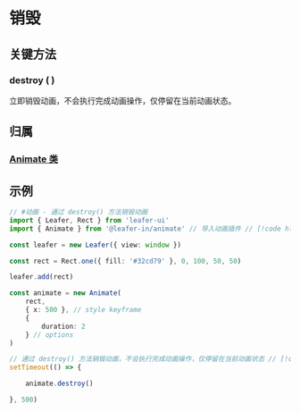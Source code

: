 <script setup>
import Case from '/component/Case.vue'
</script>

# 销毁

## 关键方法

### destroy ( )

立即销毁动画，不会执行完成动画操作，仅停留在当前动画状态。

## 归属

### [Animate 类](/plugin/in/animate/index.md)

## 示例

```ts
// #动画 - 通过 destroy() 方法销毁动画
import { Leafer, Rect } from 'leafer-ui'
import { Animate } from '@leafer-in/animate' // 导入动画插件 // [!code hl]

const leafer = new Leafer({ view: window })

const rect = Rect.one({ fill: '#32cd79' }, 0, 100, 50, 50)

leafer.add(rect)

const animate = new Animate(
    rect,
    { x: 500 }, // style keyframe
    {
        duration: 2
    } // options
)

// 通过 destroy() 方法销毁动画，不会执行完成动画操作，仅停留在当前动画状态 // [!code hl:5]
setTimeout(() => {

    animate.destroy()

}, 500)

```
